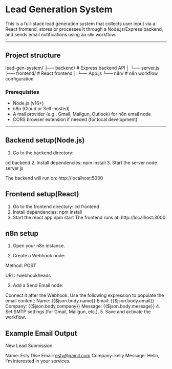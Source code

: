 # Lead Generation System
This is a full-stack lead generation system that collects user input via a React frontend, stores or processes it through a Node.js/Express backend, and sends email notifications using an `n8n` workflow.

---
## Project structure
lead-gen-system/
├── backend/ # Express backend API
│ └── server.js
├── frontend/ # React frontend
│ └── App.js
└── n8n/ # n8n workflow configuration
### Prerequisites

- Node.js (v16+)
- n8n (Cloud or Self-hosted)
- A mail provider (e.g., Gmail, Mailgun, Outlook) for n8n email node
- CORS browser extension if needed (for local development)

---
## Backend setup(Node.js)
1. Go to the backend directory:

cd backend
2. Install dependencies:
npm install
3. Start the server
node server.js

The backend will run on: http://localhost:5000
## Frontend setup(React)
1. Go to the frontend directory:
cd frontend
2. Install dependencies:
npm install
3. Start the react app
npm start
The frontend runs at: http://localhost:3000

## n8n setup
1. Open your n8n instance.

2. Create a Webhook node:

 Method: POST

 URL: /webhook/leads

3. Add a Send Email node:

 Connect it after the Webhook.
 Use the following expression to populate the email content:
   Name: {{$json.body.name}}
   Email: {{$json.body.email}}
   Company: {{$json.body.company}}
   Message: {{$json.body.message}}
4. Set SMTP settings (for Gmail, Mailgun, etc.).
5. Save and activate the workflow.

## Example Email Output
New Lead Submission:

Name: Esty Dise
Email: esty@gamil.com
Company: kelly
Message: Hello, I'm interested in your services.

